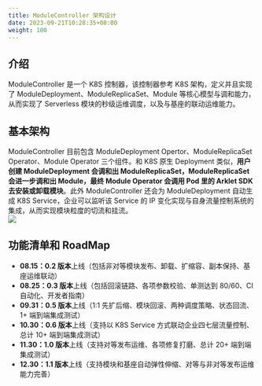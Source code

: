 ```yaml
---
title: ModuleController 架构设计
date: 2023-09-21T10:28:35+08:00
weight: 100
---
```


<a name="r5op6"></a>
## 介绍
ModuleController 是一个 K8S 控制器，该控制器参考 K8S 架构，定义并且实现了 ModuleDeployment、ModuleReplicaSet、Module 等核心模型与调和能力，从而实现了 Serverless 模块的秒级运维调度，以及与基座的联动运维能力。
<a name="E0l4K"></a>
## 基本架构
ModuleController 目前包含 ModuleDeployment Opertor、ModuleReplicaSet Operator、Module Operator 三个组件。和 K8S 原生 Deployment 类似，**用户创建 ModuleDeployment 会调和出 ModuleReplicaSet，ModuleReplicaSet 会进一步调和出 Module，最终 Module Operator 会调用 Pod 里的 Arklet SDK 去安装或卸载模块**。此外 ModuleController 还会为 ModuleDeployment 自动生成 K8S Service，企业可以监听该 Service 的 IP 变化实现与自身流量控制系统的集成，从而实现模块粒度的切流和挂流。<br />
[![](../architecture.png#from=url&height=536&id=ZnBYG&originHeight=502&originWidth=645&originalType=binary&ratio=2&rotation=0&showTitle=false&status=done&style=none&title=&width=689)](architecture.png)

<a name="rq0Ig"></a>
## 功能清单和 RoadMap

- **08.15：0.2 版本**上线（包括非对等模块发布、卸载、扩缩容、副本保持、基座运维联动）
- **08.25：0.3 版本**上线（包括回滚链路、各项参数校验、单测达到 80/60、CI 自动化、开发者指南）
- **09.31：0.5 版本**上线（1:1 先扩后缩、模块回滚、两种调度策略、状态回流、1+ 端到端集成测试）
- **10.30：0.6 版本**上线（支持以 K8S Service 方式联动企业四七层流量控制、总计 10+ 端到端集成测试）
- **11.30：1.0 版本**上线（支持对等发布运维、各项修复打磨、总计 20+ 端到端集成测试）
- **12.30：1.1 版本**上线（支持模块和基座自动弹性伸缩、对等与非对等发布运维能力完善）

<br/>
